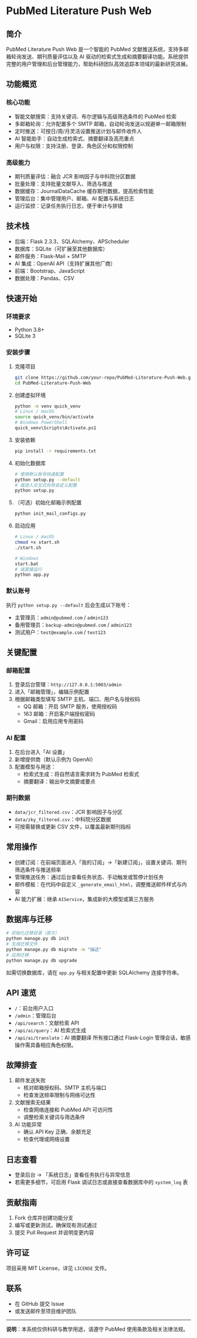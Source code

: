 # PubMed Literature Push Web

## 简介
PubMed Literature Push Web 是一个智能的 PubMed 文献推送系统，支持多邮箱轮询发送、期刊质量评估以及 AI 驱动的检索式生成和摘要翻译功能。系统提供完整的用户管理和后台管理能力，帮助科研团队高效追踪本领域的最新研究进展。

## 功能概览

### 核心功能
- 智能文献搜索：支持关键词、布尔逻辑与高级筛选条件的 PubMed 检索
- 多邮箱轮询：允许配置多个 SMTP 邮箱，自动轮询发送以规避单一邮箱限制
- 定时推送：可按日/周/月灵活设置推送计划与邮件收件人
- AI 智能助手：自动生成检索式、摘要翻译及高亮重点
- 用户与权限：支持注册、登录、角色区分和权限控制

### 高级能力
- 期刊质量评估：融合 JCR 影响因子与中科院分区数据
- 批量处理：支持批量文献导入、筛选与推送
- 数据缓存：JournalDataCache 缓存期刊数据，提高检索性能
- 管理后台：集中管理用户、邮箱、AI 配置与系统日志
- 运行监控：记录任务执行日志，便于审计与排错

## 技术栈
- 后端：Flask 2.3.3、SQLAlchemy、APScheduler
- 数据库：SQLite（可扩展至其他数据库）
- 邮件服务：Flask-Mail + SMTP
- AI 集成：OpenAI API（支持扩展其他厂商）
- 前端：Bootstrap、JavaScript
- 数据处理：Pandas、CSV

## 快速开始

### 环境要求
- Python 3.8+
- SQLite 3

### 安装步骤
1. 克隆项目
   ```bash
   git clone https://github.com/your-repo/PubMed-Literature-Push-Web.git
   cd PubMed-Literature-Push-Web
   ```
2. 创建虚拟环境
   ```bash
   python -m venv quick_venv
   # Linux / macOS
   source quick_venv/bin/activate
   # Windows PowerShell
   quick_venv\Scripts\Activate.ps1
   ```
3. 安装依赖
   ```bash
   pip install -r requirements.txt
   ```
4. 初始化数据库
   ```bash
   # 使用默认账号快速配置
   python setup.py --default
   # 或进入交互式向导自定义配置
   python setup.py
   ```
5. （可选）初始化邮箱示例配置
   ```bash
   python init_mail_configs.py
   ```
6. 启动应用
   ```bash
   # Linux / macOS
   chmod +x start.sh
   ./start.sh

   # Windows
   start.bat
   # 或直接运行
   python app.py
   ```

### 默认账号
执行 `python setup.py --default` 后会生成以下账号：
- 主管理员：`admin@pubmed.com` / `admin123`
- 备用管理员：`backup-admin@pubmed.com` / `admin123`
- 测试用户：`test@example.com` / `test123`

## 关键配置

### 邮箱配置
1. 登录后台管理：`http://127.0.0.1:5003/admin`
2. 进入「邮箱管理」，编辑示例配置
3. 根据邮箱类型填写 SMTP 主机、端口、用户名与授权码
   - QQ 邮箱：开启 SMTP 服务，使用授权码
   - 163 邮箱：开启客户端授权密码
   - Gmail：启用应用专用密码

### AI 配置
1. 在后台进入「AI 设置」
2. 新增提供商（默认示例为 OpenAI）
3. 配置模型与用途：
   - 检索式生成：将自然语言需求转为 PubMed 检索式
   - 摘要翻译：输出中文摘要或要点

### 期刊数据
- `data/jcr_filtered.csv`：JCR 影响因子与分区
- `data/zky_filtered.csv`：中科院分区数据
- 可按需替换或更新 CSV 文件，以覆盖最新期刊指标

## 常用操作
- 创建订阅：在前端页面进入「我的订阅」→「新建订阅」，设置关键词、期刊筛选条件与推送频率
- 管理推送任务：通过后台查看任务状态、手动触发或暂停计划任务
- 邮件模板：在代码中自定义 `_generate_email_html`，调整推送邮件样式与内容
- AI 能力扩展：继承 `AIService`，集成新的大模型或第三方服务

## 数据库与迁移
```bash
# 初始化迁移目录（首次）
python manage.py db init
# 生成迁移文件
python manage.py db migrate -m "描述"
# 应用迁移
python manage.py db upgrade
```
如需切换数据库，请在 `app.py` 与相关配置中更新 SQLAlchemy 连接字符串。

## API 速览
- `/`：前台用户入口
- `/admin`：管理后台
- `/api/search`：文献检索 API
- `/api/ai/query`：AI 检索式生成
- `/api/ai/translate`：AI 摘要翻译
所有接口通过 Flask-Login 管理会话，敏感操作需具备相应角色权限。

## 故障排查
1. 邮件发送失败
   - 核对邮箱授权码、SMTP 主机与端口
   - 检查发送频率限制与网络可达性
2. 文献搜索无结果
   - 检查网络连接和 PubMed API 可访问性
   - 调整检索关键词与筛选条件
3. AI 功能异常
   - 确认 API Key 正确、余额充足
   - 检查代理或网络设置

## 日志查看
- 登录后台 → 「系统日志」查看任务执行与异常信息
- 若需更多细节，可启用 Flask 调试日志或直接查看数据库中的 `system_log` 表

## 贡献指南
1. Fork 仓库并创建功能分支
2. 编写或更新测试，确保现有测试通过
3. 提交 Pull Request 并说明变更内容

## 许可证
项目采用 MIT License，详见 `LICENSE` 文件。

## 联系
- 在 GitHub 提交 Issue
- 或发送邮件至项目维护团队

---
**说明**：本系统仅供科研与教学用途，请遵守 PubMed 使用条款及相关法律法规。

